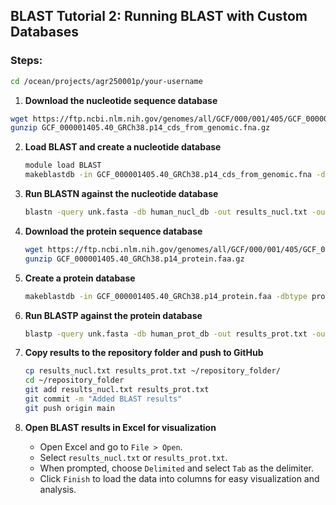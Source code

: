 ## BLAST Tutorial 2: Running BLAST with Custom Databases

### Steps:

``` bash
cd /ocean/projects/agr250001p/your-username
```

1.  **Download the nucleotide sequence database**
   ```bash
   wget https://ftp.ncbi.nlm.nih.gov/genomes/all/GCF/000/001/405/GCF_000001405.40_GRCh38.p14/GCF_000001405.40_GRCh38.p14_cds_from_genomic.fna.gz
   gunzip GCF_000001405.40_GRCh38.p14_cds_from_genomic.fna.gz
   ```

2. **Load BLAST and create a nucleotide database**
   ```bash
   module load BLAST
   makeblastdb -in GCF_000001405.40_GRCh38.p14_cds_from_genomic.fna -dbtype nucl -out human_nucl_db
   ```

3. **Run BLASTN against the nucleotide database**
   ```bash
   blastn -query unk.fasta -db human_nucl_db -out results_nucl.txt -outfmt "6 qseqid sseqid pident length mismatch gapopen qstart qend sstart send evalue bitscore stitle"
   ```

4. **Download the protein sequence database**
   ```bash
   wget https://ftp.ncbi.nlm.nih.gov/genomes/all/GCF/000/001/405/GCF_000001405.40_GRCh38.p14/GCF_000001405.40_GRCh38.p14_protein.faa.gz
   gunzip GCF_000001405.40_GRCh38.p14_protein.faa.gz
   ```

5. **Create a protein database**
   ```bash
   makeblastdb -in GCF_000001405.40_GRCh38.p14_protein.faa -dbtype prot -out human_prot_db
   ```

6. **Run BLASTP against the protein database**
   ```bash
   blastp -query unk.fasta -db human_prot_db -out results_prot.txt -outfmt "6 qseqid sseqid pident length mismatch gapopen qstart qend sstart send evalue bitscore stitle"
   ```

7. **Copy results to the repository folder and push to GitHub**
   ```bash
   cp results_nucl.txt results_prot.txt ~/repository_folder/
   cd ~/repository_folder
   git add results_nucl.txt results_prot.txt
   git commit -m "Added BLAST results"
   git push origin main
   ```

8. **Open BLAST results in Excel for visualization**
   - Open Excel and go to `File > Open`.
   - Select `results_nucl.txt` or `results_prot.txt`.
   - When prompted, choose `Delimited` and select `Tab` as the delimiter.
   - Click `Finish` to load the data into columns for easy visualization and analysis.

